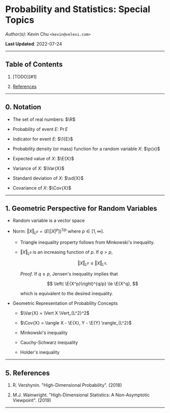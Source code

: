 Probability and Statistics: Special Topics
==========================================

*Author(s)*: Kevin Chu `<kevin@velexi.com>`

__Last Updated__: 2022-07-24

--------------------------------------------------------------------------------------------

Table of Contents
-----------------

1. [TODO][#1]

5. [References][#5]

--------------------------------------------------------------------------------------------

## 0. Notation

* $\newcommand{\R}{\mathbb{R}}$
  The set of real numbers: $\R$

* $\newcommand{\Pr}[1]{{\mathbb{P}\left[{#1}\right]}}$
  Probability of event $E$: $\Pr{E}$

* $\newcommand{\1}[1]{{\mathbf{1}_{\left\{{#1}\right\}}}}$
  Indicator for event $E$: $\1{E}$

* $\newcommand{\p}[1]{{p\left({#1}\right)}}$
  Probability density (or mass) function for a random variable $X$: $\p{x}$

* $\newcommand{\E}[1]{{\mathbb{E}\left[{#1}\right]}}$
  Expected value of $X$: $\E{X}$

* $\newcommand{\Var}[1]{{\operatorname{Var}}{\left(#1\right)}}$
  Variance of $X$: $\Var{X}$

* $\newcommand{\sd}[1]{\sigma{\left(#1\right)}}$
  Standard deviation of $X$: $\sd{X}$

* $\newcommand{\Cov}[1]{{\operatorname{Cov}}{\left(#1\right)}}$
  Covariance of $X$: $\Cov{X}$

--------------------------------------------------------------------------------------------

## 1. Geometric Perspective for Random Variables

* Random variable is a vector space

* Norm: $\Vert X \Vert_{L^p} = \left( E\left[ |X|^p \right] \right)^{1/p}$
  where $p \in [1, \infty]$.

  * Triangle inequality property follows from Minkowski's inequality.

  * $\Vert X \Vert_{L^p}$ is an increasing function of $p$. If $q > p$,

    $$
    \Vert X \Vert_{L^p} \le \Vert X \Vert_{L^q}.
    $$

    _Proof_. If $q \ge p$, Jensen's inequality implies that

    $$
    \left( \E{X^p}\right)^{q/p} \le \E{X^q},
    $$

    which is equivalent to the desired inequality.

* Geometric Representation of Probability Concepts

  * $\Var{X} = \Vert X \Vert_{L^2}^2$

  * $\Cov{X} = \langle X - \E{X}, Y - \E{Y} \rangle_{L^2}$

  * Minkowski's inequality

  * Cauchy-Schwarz inequality

  * Holder's inequality

--------------------------------------------------------------------------------------------

## 5. References

1. R. Vershynin. "High-Dimensional Probability". (2018)

2. M.J. Wainwright. "High-Dimensional Statistics: A Non-Asymptotic Viewpoint". (2019)

--------------------------------------------------------------------------------------------

[----------------------------------- INTERNAL LINKS -----------------------------------]: #

[#5]: #5-references

[----------------------------------- EXTERNAL LINKS -----------------------------------]: #
